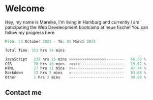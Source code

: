 # Welcome

Hey, my name is Mareike, I'm living in Hamburg and currently I am paticipating the Web Develeopment bootcamp at neue fische!
You can follow my progress here.

<!--START_SECTION:waka-->

```rust
From: 23 October 2023 - To: 01 March 2024

Total Time: 353 hrs 34 mins

JavaScript   235 hrs 25 mins >>>>>>>>>>>>>>>>>--------   66.20 %
CSS          70 hrs 49 mins  >>>>>--------------------   19.92 %
HTML         27 hrs 31 mins  >>-----------------------   07.74 %
Markdown     13 hrs 5 mins   >------------------------   03.68 %
Other        2 hrs 3 mins    -------------------------   00.58 %
```

<!--END_SECTION:waka-->

## Contact me



